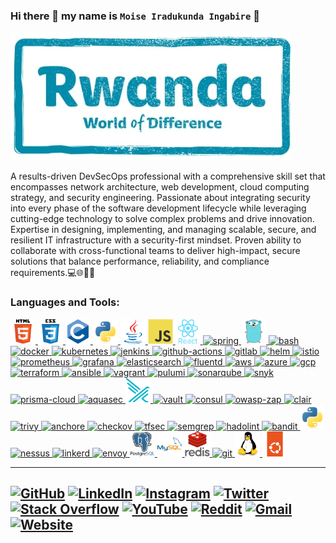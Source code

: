 ### Hi there 👋  my name is ```Moise Iradukunda Ingabire``` 🔮
  ![Tearfund](tearfund.jpg)


A results-driven DevSecOps professional with a comprehensive skill set that encompasses network architecture, web development, cloud computing strategy, and security engineering. Passionate about integrating security into every phase of the software development lifecycle while leveraging cutting-edge technology to solve complex problems and drive innovation. Expertise in designing, implementing, and managing scalable, secure, and resilient IT infrastructure with a security-first mindset. Proven ability to collaborate with cross-functional teams to deliver high-impact, secure solutions that balance performance, reliability, and compliance requirements.💻🌐🚀🔐

<h3 align="left">Languages and Tools:</h3>
<p align="left">
  <!-- Development -->
  <a href="https://www.w3schools.com/html/" target="_blank" rel="noreferrer">
    <img src="https://raw.githubusercontent.com/devicons/devicon/master/icons/html5/html5-original-wordmark.svg" alt="html5" width="40" height="40"/>
  </a>
  <a href="https://www.w3schools.com/css/" target="_blank" rel="noreferrer">
    <img src="https://raw.githubusercontent.com/devicons/devicon/master/icons/css3/css3-original-wordmark.svg" alt="css3" width="40" height="40"/>
  </a>  
  <a href="https://www.w3schools.com/cs/" target="_blank" rel="noreferrer">
    <img src="https://raw.githubusercontent.com/devicons/devicon/master/icons/c/c-original.svg" alt="c" width="40" height="40"/>
  </a>
  <a href="https://www.python.org" target="_blank" rel="noreferrer">
    <img src="https://raw.githubusercontent.com/devicons/devicon/master/icons/python/python-original.svg" alt="python" width="40" height="40"/>
  </a>
  <a href="https://www.java.com" target="_blank" rel="noreferrer">
    <img src="https://raw.githubusercontent.com/devicons/devicon/master/icons/java/java-original.svg" alt="java" width="40" height="40"/>
  </a>  
  <a href="https://developer.mozilla.org/en-US/docs/Web/JavaScript" target="_blank" rel="noreferrer">
    <img src="https://raw.githubusercontent.com/devicons/devicon/master/icons/javascript/javascript-original.svg" alt="javascript" width="40" height="40"/>
  </a>
  <a href="https://reactjs.org/" target="_blank" rel="noreferrer">
    <img src="https://raw.githubusercontent.com/devicons/devicon/master/icons/react/react-original-wordmark.svg" alt="react" width="40" height="40"/>
  </a>
  <a href="https://spring.io/" target="_blank" rel="noreferrer">
    <img src="https://www.vectorlogo.zone/logos/springio/springio-icon.svg" alt="spring" width="40" height="40"/>
  </a>
  <a href="https://golang.org/" target="_blank" rel="noreferrer">
    <img src="https://raw.githubusercontent.com/devicons/devicon/master/icons/go/go-original.svg" alt="golang" width="40" height="40"/>
  </a>
  <a href="https://www.gnu.org/software/bash/" target="_blank" rel="noreferrer">
    <img src="https://www.vectorlogo.zone/logos/gnu_bash/gnu_bash-icon.svg" alt="bash" width="40" height="40"/>
  </a>

  <!-- DevOps Tools -->
  <a href="https://www.docker.com/" target="_blank" rel="noreferrer">
    <img src="https://www.vectorlogo.zone/logos/docker/docker-icon.svg" alt="docker" width="40" height="40"/>
  </a>
  <a href="https://kubernetes.io/" target="_blank" rel="noreferrer">
    <img src="https://www.vectorlogo.zone/logos/kubernetes/kubernetes-icon.svg" alt="kubernetes" width="40" height="40"/>
  </a>
  <a href="https://www.jenkins.io/" target="_blank" rel="noreferrer">
    <img src="https://www.vectorlogo.zone/logos/jenkins/jenkins-icon.svg" alt="jenkins" width="40" height="40"/>
  </a>
  <a href="https://github.com/features/actions" target="_blank" rel="noreferrer">
    <img src="https://www.vectorlogo.zone/logos/github/github-icon.svg" alt="github-actions" width="40" height="40"/>
  </a>
  <a href="https://about.gitlab.com/" target="_blank" rel="noreferrer">
    <img src="https://www.vectorlogo.zone/logos/gitlab/gitlab-icon.svg" alt="gitlab" width="40" height="40"/>
  </a>
  <a href="https://helm.sh/" target="_blank" rel="noreferrer">
    <img src="https://www.vectorlogo.zone/logos/helmsh/helmsh-icon.svg" alt="helm" width="40" height="40"/>
  </a>
  <a href="https://istio.io/" target="_blank" rel="noreferrer">
    <img src="https://www.vectorlogo.zone/logos/istioio/istioio-icon.svg" alt="istio" width="40" height="40"/>
  </a>
  <a href="https://prometheus.io/" target="_blank" rel="noreferrer">
    <img src="https://www.vectorlogo.zone/logos/prometheusio/prometheusio-icon.svg" alt="prometheus" width="40" height="40"/>
  </a>
  <a href="https://grafana.com/" target="_blank" rel="noreferrer">
    <img src="https://www.vectorlogo.zone/logos/grafana/grafana-icon.svg" alt="grafana" width="40" height="40"/>
  </a>
  <a href="https://www.elastic.co/" target="_blank" rel="noreferrer">
    <img src="https://www.vectorlogo.zone/logos/elastic/elastic-icon.svg" alt="elasticsearch" width="40" height="40"/>
  </a>
  <a href="https://www.fluentd.org/" target="_blank" rel="noreferrer">
    <img src="https://www.vectorlogo.zone/logos/fluentd/fluentd-icon.svg" alt="fluentd" width="40" height="40"/>
  </a>

  <!-- Cloud Computing -->
  <a href="https://aws.amazon.com/" target="_blank" rel="noreferrer">
    <img src="https://www.vectorlogo.zone/logos/amazon_aws/amazon_aws-icon.svg" alt="aws" width="40" height="40"/>
  </a>
  <a href="https://azure.microsoft.com/" target="_blank" rel="noreferrer">
    <img src="https://www.vectorlogo.zone/logos/microsoft_azure/microsoft_azure-icon.svg" alt="azure" width="40" height="40"/>
  </a>
  <a href="https://cloud.google.com/" target="_blank" rel="noreferrer">
    <img src="https://www.vectorlogo.zone/logos/google_cloud/google_cloud-icon.svg" alt="gcp" width="40" height="40"/>
  </a>

  <!-- Infrastructure as Code -->
  <a href="https://www.terraform.io/" target="_blank" rel="noreferrer">
    <img src="https://www.vectorlogo.zone/logos/terraformio/terraformio-icon.svg" alt="terraform" width="40" height="40"/>
  </a>
  <a href="https://www.ansible.com/" target="_blank" rel="noreferrer">
    <img src="https://www.vectorlogo.zone/logos/ansible/ansible-icon.svg" alt="ansible" width="40" height="40"/>
  </a>
  <a href="https://www.vagrantup.com/" target="_blank" rel="noreferrer">
    <img src="https://www.vectorlogo.zone/logos/vagrantup/vagrantup-icon.svg" alt="vagrant" width="40" height="40"/>
  </a>
  <a href="https://www.pulumi.com/" target="_blank" rel="noreferrer">
    <img src="https://www.vectorlogo.zone/logos/pulumi/pulumi-icon.svg" alt="pulumi" width="40" height="40"/>
  </a>

  <!-- Security Tools -->
  <a href="https://www.sonarqube.org/" target="_blank" rel="noreferrer">
    <img src="https://cdn.jsdelivr.net/gh/devicons/devicon/icons/sonarqube/sonarqube-original.svg" alt="sonarqube" width="40" height="40"/>
  </a>
  <a href="https://snyk.io/" target="_blank" rel="noreferrer">
    <img src="https://raw.githubusercontent.com/simple-icons/simple-icons/develop/icons/snyk.svg" alt="snyk" width="40" height="40"/>
  </a>
  <a href="https://www.paloaltonetworks.com/prisma/cloud" target="_blank" rel="noreferrer">
    <img src="https://raw.githubusercontent.com/simple-icons/simple-icons/develop/icons/paloaltonetworks.svg" alt="prisma-cloud" width="40" height="40"/>
  </a>
  <a href="https://aquasec.com/" target="_blank" rel="noreferrer">
    <img src="https://raw.githubusercontent.com/simple-icons/simple-icons/develop/icons/aqua.svg" alt="aquasec" width="40" height="40"/>
  </a>
  <a href="https://falco.org/" target="_blank" rel="noreferrer">
    <img src="https://raw.githubusercontent.com/cncf/artwork/master/projects/falco/icon/color/falco-icon-color.svg" alt="falco" width="40" height="40"/>
  </a>
  <a href="https://www.vaultproject.io/" target="_blank" rel="noreferrer">
    <img src="https://raw.githubusercontent.com/simple-icons/simple-icons/develop/icons/vault.svg" alt="vault" width="40" height="40"/>
  </a>
  <a href="https://www.consul.io/" target="_blank" rel="noreferrer">
    <img src="https://raw.githubusercontent.com/simple-icons/simple-icons/develop/icons/consul.svg" alt="consul" width="40" height="40"/>
  </a>
  <a href="https://www.owasp.org/www-project-zap/" target="_blank" rel="noreferrer">
    <img src="https://raw.githubusercontent.com/simple-icons/simple-icons/develop/icons/owasp.svg" alt="owasp-zap" width="40" height="40"/>
  </a>
  <a href="https://github.com/quay/clair" target="_blank" rel="noreferrer">
    <img src="https://raw.githubusercontent.com/simple-icons/simple-icons/develop/icons/redhat.svg" alt="clair" width="40" height="40"/>
  </a>
  <a href="https://trivy.dev/" target="_blank" rel="noreferrer">
    <img src="https://raw.githubusercontent.com/aquasecurity/trivy/main/docs/imgs/logo.png" alt="trivy" width="40" height="40"/>
  </a>
  <a href="https://anchore.com/" target="_blank" rel="noreferrer">
    <img src="https://raw.githubusercontent.com/simple-icons/simple-icons/develop/icons/anchor.svg" alt="anchore" width="40" height="40"/>
  </a>
  <a href="https://www.checkov.io/" target="_blank" rel="noreferrer">
    <img src="https://raw.githubusercontent.com/simple-icons/simple-icons/develop/icons/prisma.svg" alt="checkov" width="40" height="40"/>
  </a>
  <a href="https://github.com/aquasecurity/tfsec" target="_blank" rel="noreferrer">
    <img src="https://raw.githubusercontent.com/simple-icons/simple-icons/develop/icons/terraform.svg" alt="tfsec" width="40" height="40"/>
  </a>
  <a href="https://semgrep.dev/" target="_blank" rel="noreferrer">
    <img src="https://raw.githubusercontent.com/simple-icons/simple-icons/develop/icons/semgrep.svg" alt="semgrep" width="40" height="40"/>
  </a>
  <a href="https://github.com/hadolint/hadolint" target="_blank" rel="noreferrer">
    <img src="https://raw.githubusercontent.com/simple-icons/simple-icons/develop/icons/haskell.svg" alt="hadolint" width="40" height="40"/>
  </a>
  <a href="https://github.com/returntocorp/bandit" target="_blank" rel="noreferrer">
    <img src="https://raw.githubusercontent.com/simple-icons/simple-icons/develop/icons/python.svg" alt="bandit" width="40" height="40"/>
  </a>
  <a href="https://github.com/PyCQA/safety" target="_blank" rel="noreferrer">
    <img src="https://raw.githubusercontent.com/devicons/devicon/master/icons/python/python-original.svg" alt="safety" width="40" height="40"/>
  </a>
  <a href="https://www.nessus.org/" target="_blank" rel="noreferrer">
    <img src="https://raw.githubusercontent.com/simple-icons/simple-icons/develop/icons/tenable.svg" alt="nessus" width="40" height="40"/>
  </a>

  <!-- Service Mesh & Networking -->
  <a href="https://linkerd.io/" target="_blank" rel="noreferrer">
    <img src="https://www.vectorlogo.zone/logos/linkerd/linkerd-icon.svg" alt="linkerd" width="40" height="40"/>
  </a>
  <a href="https://www.envoyproxy.io/" target="_blank" rel="noreferrer">
    <img src="https://www.vectorlogo.zone/logos/envoyproxyio/envoyproxyio-icon.svg" alt="envoy" width="40" height="40"/>
  </a>

  <!-- Databases -->
  <a href="https://www.postgresql.org/" target="_blank" rel="noreferrer">
    <img src="https://raw.githubusercontent.com/devicons/devicon/master/icons/postgresql/postgresql-original-wordmark.svg" alt="postgresql" width="40" height="40"/>
  </a>
  <a href="https://www.mysql.com/" target="_blank" rel="noreferrer">
    <img src="https://raw.githubusercontent.com/devicons/devicon/master/icons/mysql/mysql-original-wordmark.svg" alt="mysql" width="40" height="40"/>
  </a>
  <a href="https://redis.io/" target="_blank" rel="noreferrer">
    <img src="https://raw.githubusercontent.com/devicons/devicon/master/icons/redis/redis-original-wordmark.svg" alt="redis" width="40" height="40"/>
  </a>

  <!-- Version Control & Collaboration -->
  <a href="https://git-scm.com/" target="_blank" rel="noreferrer">
    <img src="https://www.vectorlogo.zone/logos/git-scm/git-scm-icon.svg" alt="git" width="40" height="40"/>
  </a>

  <!-- Operating Systems -->
  <a href="https://www.linux.org/" target="_blank" rel="noreferrer">
    <img src="https://raw.githubusercontent.com/devicons/devicon/master/icons/linux/linux-original.svg" alt="linux" width="40" height="40"/>
  </a>
  <a href="https://ubuntu.com/" target="_blank" rel="noreferrer">
    <img src="https://raw.githubusercontent.com/devicons/devicon/master/icons/ubuntu/ubuntu-plain.svg" alt="ubuntu" width="40" height="40"/>
  </a>
</p>

---

[![GitHub](https://img.shields.io/badge/GitHub-1moses1-blue?style=flat-square&logo=github)](https://github.com/1moses1)
[![LinkedIn](https://img.shields.io/badge/LinkedIn-Moise%20Iradukunda%20Ingabire-blue?style=flat-square&logo=linkedin)](https://www.linkedin.com/in/moise-iradukunda-ingabire/)
[![Instagram](https://img.shields.io/badge/Instagram-The%20Observer-blue?style=flat-square&logo=instagram)](https://www.instagram.com/the_observer____/)
[![Twitter](https://img.shields.io/badge/Twitter-kunda_Mo-blue?style=flat-square&logo=twitter)](https://twitter.com/kunda_Mo)
[![Stack Overflow](https://img.shields.io/badge/Stack%20Overflow-1moses1-orange?style=flat-square&logo=stackoverflow)](https://stackoverflow.com/users/18154445/1moses1)
[![YouTube](https://img.shields.io/badge/YouTube-1moses1-red?style=flat-square&logo=youtube)](https://www.youtube.com/channel/https://www.youtube.com/watch?v=-cPM58Y9C7E&t=3s)
[![Reddit](https://img.shields.io/badge/Reddit-moses_observer-orange?style=flat-square&logo=reddit)](https://www.reddit.com/user/moses_observer)
[![Gmail](https://img.shields.io/badge/Email-iradukundam47%40gmail.com-red?style=flat-square&logo=gmail)](mailto:iradukundam47@gmail.com)
[![Website](https://img.shields.io/badge/Website-Portfolio-green?style=flat-square&logo=icloud)](https://1moses1.github.io/moise-iradukunda-portfolio/)
---

